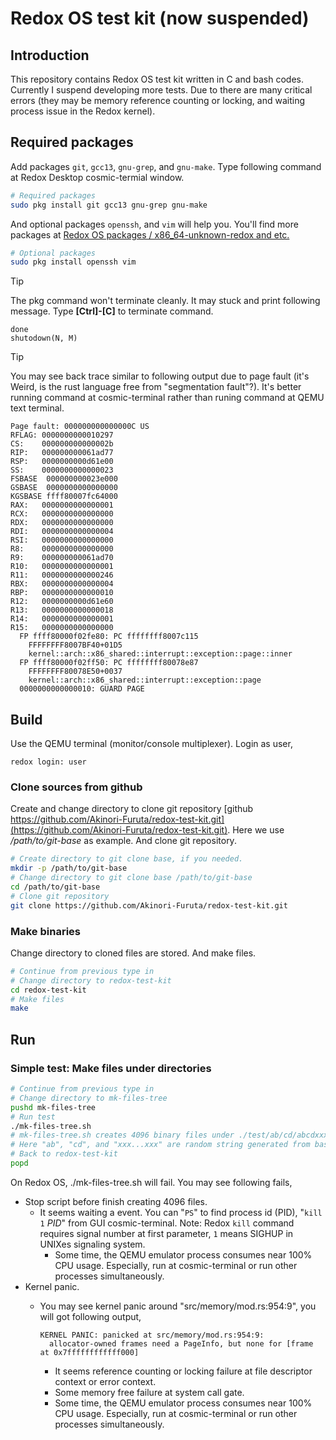 # Redox OS test kit (now suspended)

## Introduction

This repository contains Redox OS test kit written
in C and bash codes.
Currently I suspend developing more tests. Due to
there are many critical errors (they may be memory
reference counting or locking, and waiting process
issue in the Redox kernel).

## Required packages

Add packages `git`, `gcc13`, `gnu-grep`, and `gnu-make`. Type following command at Redox Desktop cosmic-termial window.

```bash
# Required packages
sudo pkg install git gcc13 gnu-grep gnu-make
```

And optional packages `openssh`, and `vim` will help you. You'll find more packages at [Redox OS packages / x86_64-unknown-redox and etc.](https://static.redox-os.org/pkg/)

```bash
# Optional packages
sudo pkg install openssh vim
```

> [!TIP]
> The pkg command won't terminate cleanly. It may stuck and
> print following message. Type __\[Ctrl\]-\[C\]__ to
> terminate command.
>
> ```none
> done
> shutodown(N, M) 
> ```

> [!TIP]
> You may see back trace similar to following output due
>  to page fault (it's Weird, is the rust language free
> from "segmentation fault"?).
> It's better running command at cosmic-terminal
> rather than runing command at QEMU text terminal.
>
> ```none
> Page fault: 000000000000000C US
> RFLAG: 0000000000010297
> CS:    000000000000002b
> RIP:   000000000061ad77
> RSP:   0000000000d61e00
> SS:    0000000000000023
> FSBASE  000000000023e000
> GSBASE  0000000000000000
> KGSBASE ffff80007fc64000
> RAX:   0000000000000001
> RCX:   0000000000000000
> RDX:   0000000000000000
> RDI:   0000000000000004
> RSI:   0000000000000000
> R8:    0000000000000000
> R9:    000000000061ad70
> R10:   0000000000000001
> R11:   0000000000000246
> RBX:   0000000000000004
> RBP:   0000000000000010
> R12:   0000000000d61e60
> R13:   0000000000000018
> R14:   0000000000000001
> R15:   0000000000000000
>   FP ffff80000f02fe80: PC ffffffff8007c115
>     FFFFFFFF8007BF40+01D5
>     kernel::arch::x86_shared::interrupt::exception::page::inner
>   FP ffff80000f02ff50: PC ffffffff80078e87
>     FFFFFFFF80078E50+0037
>     kernel::arch::x86_shared::interrupt::exception::page
>   0000000000000010: GUARD PAGE
> ```

## Build

Use the QEMU terminal (monitor/console multiplexer). Login as user,

```none
redox login: user
```

### Clone sources from github

Create and change directory to clone git repository [github https://github.com/Akinori-Furuta/redox-test-kit.git](https://github.com/Akinori-Furuta/redox-test-kit.git). Here we use _/path/to/git-base_ as example. And clone git repository.

```bash
# Create directory to git clone base, if you needed.
mkdir -p /path/to/git-base
# Change directory to git clone base /path/to/git-base
cd /path/to/git-base
# Clone git repository
git clone https://github.com/Akinori-Furuta/redox-test-kit.git
```

### Make binaries

Change directory to cloned files are stored. And make files.

```bash
# Continue from previous type in
# Change directory to redox-test-kit
cd redox-test-kit
# Make files
make
```

## Run

### Simple test: Make files under directories

```bash
# Continue from previous type in
# Change directory to mk-files-tree
pushd mk-files-tree
# Run test
./mk-files-tree.sh
# mk-files-tree.sh creates 4096 binary files under ./test/ab/cd/abcdxxx...xxx
# Here "ab", "cd", and "xxx...xxx" are random string generated from base64 encoded pseudo radom binary strem. 
# Back to redox-test-kit
popd
```
On Redox OS, ./mk-files-tree.sh will fail. You may see following fails,

* Stop script before finish creating 4096 files.
  * It seems waiting a event. You can "`PS`" to find process id (PID), "`kill 1` _PID_" from GUI cosmic-terminal.
    Note: Redox `kill` command requires signal number
    at first parameter, `1` means SIGHUP in UNIXes signaling system.
    * Some time, the QEMU emulator process consumes
      near 100% CPU usage. Especially, run at cosmic-terminal or run other processes simultaneously.
* Kernel panic.
  * You may see kernel panic around "src/memory/mod.rs:954:9", you will got following output,

    ```none
    KERNEL PANIC: panicked at src/memory/mod.rs:954:9:
      allocator-owned frames need a PageInfo, but none for [frame at 0x7ffffffffffff000]
    ```

    * It seems reference counting or locking
  failure at file descriptor context or error context.
    * Some memory free failure at system call gate.
    * Some time, the QEMU emulator process consumes
      near 100% CPU usage. Especially, run at cosmic-terminal or run other processes simultaneously.
